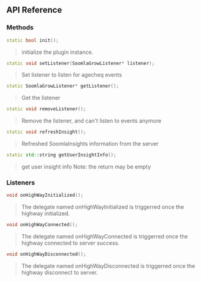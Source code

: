 ## API Reference

### Methods
```cpp
static bool init();
```
>  initialize the plugin instance.

```cpp
static void setListener(SoomlaGrowListener* listener);
```
> Set listener to listen for agecheq events

```cpp
static SoomlaGrowListener* getListener();
```
> Get the listener

```cpp
static void removeListener();
```
> Remove the listener, and can't listen to events anymore

```cpp
static void refreshInsight();
```
>  Refreshed SoomlaInsights information from the server

```cpp
static std::string getUserInsightInfo();
```
>  get user insight info
>  Note: the return may be empty


### Listeners
```cpp
void onHighWayInitialized();
```

>  The delegate named onHighWayInitialized is triggerred once the highway initialized.

```cpp
void onHighWayConnected();
```

>  The delegate named onHighWayConnected is triggerred once the highway connected to server success.

```cpp
void onHighWayDisconnected();
```

>  The delegate named onHighWayDisconnected is triggerred once the highway disconnect to server.

